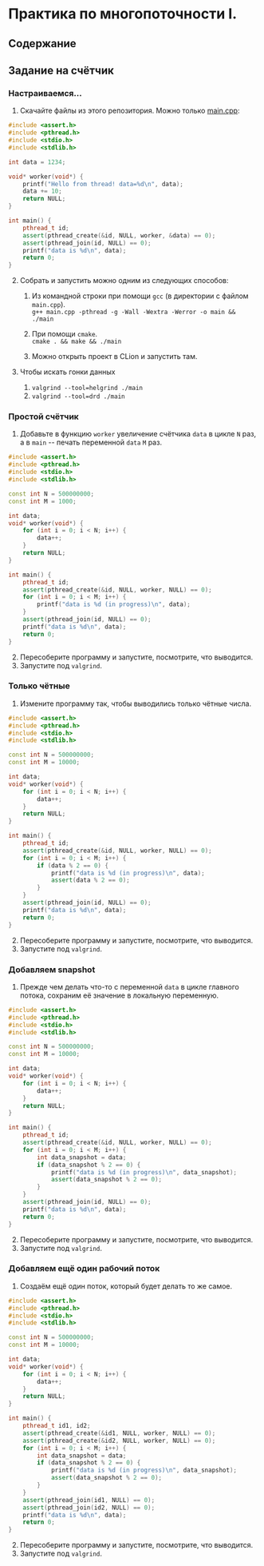 # Практика по многопоточности I.
## Содержание
## Задание на счётчик
### Настраиваемся...
1. Скачайте файлы из этого репозитория. Можно только [main.cpp](src/main.cpp):

```c++
#include <assert.h>
#include <pthread.h>
#include <stdio.h>
#include <stdlib.h>

int data = 1234;

void* worker(void*) {
    printf("Hello from thread! data=%d\n", data);
    data += 10;
    return NULL;
}

int main() {
    pthread_t id;
    assert(pthread_create(&id, NULL, worker, &data) == 0);
    assert(pthread_join(id, NULL) == 0);
    printf("data is %d\n", data);
    return 0;
}
```

2. Собрать и запустить можно одним из следующих способов:
    1. Из командной строки при помощи `gcc` (в директории с файлом `main.cpp`). <br/>
 `g++ main.cpp -pthread -g -Wall -Wextra -Werror -o main && ./main` 

    1. При помощи `cmake`. <br/>
 `cmake . && make && ./main`
 
    1. Можно открыть проект в CLion и запустить там.
 
 3. Чтобы искать гонки данных
     1. `valgrind --tool=helgrind ./main`
     1. `valgrind --tool=drd ./main`

### Простой счётчик
1. Добавьте в функцию `worker` увеличение счётчика `data` в цикле `N` раз, а в `main` -- печать переменной `data` `M` раз.
```c++
#include <assert.h>
#include <pthread.h>
#include <stdio.h>
#include <stdlib.h>

const int N = 500000000;
const int M = 1000;

int data;
void* worker(void*) {
    for (int i = 0; i < N; i++) {
        data++;
    }
    return NULL;
}

int main() {
    pthread_t id;
    assert(pthread_create(&id, NULL, worker, NULL) == 0);
    for (int i = 0; i < M; i++) {
        printf("data is %d (in progress)\n", data);
    }
    assert(pthread_join(id, NULL) == 0);
    printf("data is %d\n", data);
    return 0;
}
```
2. Пересоберите программу и запустите, посмотрите, что выводится.
3. Запустите под `valgrind`.

### Только чётные
1. Измените программу так, чтобы выводились только чётные числа.
```c++
#include <assert.h>
#include <pthread.h>
#include <stdio.h>
#include <stdlib.h>

const int N = 500000000;
const int M = 10000;

int data;
void* worker(void*) {
    for (int i = 0; i < N; i++) {
        data++;
    }
    return NULL;
}

int main() {
    pthread_t id;
    assert(pthread_create(&id, NULL, worker, NULL) == 0);
    for (int i = 0; i < M; i++) {
        if (data % 2 == 0) {
            printf("data is %d (in progress)\n", data);
            assert(data % 2 == 0);
        }
    }
    assert(pthread_join(id, NULL) == 0);
    printf("data is %d\n", data);
    return 0;
}
```
2. Пересоберите программу и запустите, посмотрите, что выводится.
3. Запустите под `valgrind`.

### Добавляем snapshot
1. Прежде чем делать что-то с переменной `data` в цикле главного потока, сохраним её значение в локальную переменную.
```c++
#include <assert.h>
#include <pthread.h>
#include <stdio.h>
#include <stdlib.h>

const int N = 500000000;
const int M = 10000;

int data;
void* worker(void*) {
    for (int i = 0; i < N; i++) {
        data++;
    }
    return NULL;
}

int main() {
    pthread_t id;
    assert(pthread_create(&id, NULL, worker, NULL) == 0);
    for (int i = 0; i < M; i++) {
        int data_snapshot = data;
        if (data_snapshot % 2 == 0) {
            printf("data is %d (in progress)\n", data_snapshot);
            assert(data_snapshot % 2 == 0);
        }
    }
    assert(pthread_join(id, NULL) == 0);
    printf("data is %d\n", data);
    return 0;
}
```
2. Пересоберите программу и запустите, посмотрите, что выводится.
3. Запустите под `valgrind`.

### Добавляем ещё один рабочий поток
1. Создаём ещё один поток, который будет делать то же самое.
```c++
#include <assert.h>
#include <pthread.h>
#include <stdio.h>
#include <stdlib.h>

const int N = 500000000;
const int M = 10000;

int data;
void* worker(void*) {
    for (int i = 0; i < N; i++) {
        data++;
    }
    return NULL;
}

int main() {
    pthread_t id1, id2;
    assert(pthread_create(&id1, NULL, worker, NULL) == 0);
    assert(pthread_create(&id2, NULL, worker, NULL) == 0);
    for (int i = 0; i < M; i++) {
        int data_snapshot = data;
        if (data_snapshot % 2 == 0) {
            printf("data is %d (in progress)\n", data_snapshot);
            assert(data_snapshot % 2 == 0);
        }
    }
    assert(pthread_join(id1, NULL) == 0);
    assert(pthread_join(id2, NULL) == 0);
    printf("data is %d\n", data);
    return 0;
}
```
2. Пересоберите программу и запустите, посмотрите, что выводится.
3. Запустите под `valgrind`.

